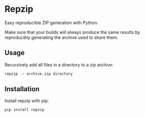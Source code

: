 # Repzip

Easy reproducible ZIP generation with Python.

Make sure that your builds will always produce the same results by reproducibly
generating the archive used to share them.

## Usage

Recursively add all files in a directory to a zip archive:

```bash
repzip -r archive.zip directory
```

## Installation

Install repzip with pip:

```bash
pip install repzip
```
